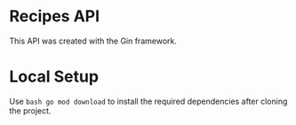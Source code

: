 # Recipes API
This API was created with the Gin framework.

# Local Setup
Use ```bash go mod download``` to install the required dependencies after cloning the project.
